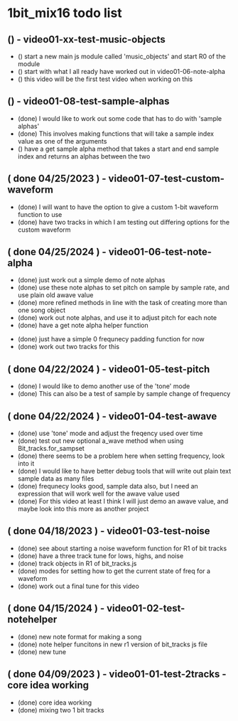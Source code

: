 # 1bit_mix16 todo list



## () - video01-xx-test-music-objects
* () start a new main js module called 'music\_objects' and start R0 of the module
* () start with what I all ready have worked out in video01-06-note-alpha
* () this video will be the first test video when working on this

## () - video01-08-test-sample-alphas
* (done) I would like to work out some code that has to do with 'sample alphas'
* (done) This involves making functions that will take a sample index value as one of the arguments
* () have a get sample alpha method that takes a start and end sample index and returns an alphas between the two


## ( done 04/25/2023 ) - video01-07-test-custom-waveform
* (done) I will want to have the option to give a custom 1-bit waveform function to use
* (done) have two tracks in which I am testing out differing options for the custom waveform

## ( done 04/25/2024 ) - video01-06-test-note-alpha
* (done) just work out a simple demo of note alphas
* (done) use these note alphas to set pitch on sample by sample rate, and use plain old awave value
* (done) more refined methods in line with the task of creating more than one song object
* (done) work out note alphas, and use it to adjust pitch for each note
* (done) have a get note alpha helper function 

<!-- 
    sample by sample alphas?
    
    There seems to be all kinds of problems when adjusting frequnecy on a sample by sample basis
    This must have something to do with the a_wave value used in conjunction with the frequnecy values
    That is that 80 hertz over a second is indeed 80 over a second, but if I start at 0 hertz and go
    up to 80 hertz, by then end of the the second a frequency of 80 would be much higher.
    
    The soultion to this would involve a new formula for a_wave values, or just stick to the same old
    per second a_wave value and figure out how to adjust frequnecy to get the desired outcomes. In any case
    At the time of this writing it would seem that my note alpha values are working just fine, and I have found
    no problems in the bit_tracks.js file or any other code. It might be best to just wrap up this video
    with a simple 0 freq pading function between notes for now, and explore this subject further in another video.

-->

* (done) just have a simple 0 frequnecy padding function for now
* (done) work out two tracks for this

## ( done 04/22/2024 ) - video01-05-test-pitch
* (done) I would like to demo another use of the 'tone' mode
* (done) This can also be a test of sample by sample change of frequency

## ( done 04/22/2024 ) - video01-04-test-awave
* (done) use 'tone' mode and adjust the freqency used over time
* (done) test out new optional a_wave method when using Bit_tracks.for_sampset
* (done) there seems to be a problem here when setting frequency, look into it
* (done) I would like to have better debug tools that will write out plain text sample data as many files
* (done) frequnecy looks good, sample data also, but I need an expression that will work well for the awave value used
* (done) For this video at least I think I will just demo an awave value, and maybe look into this more as another project

## ( done 04/18/2023 ) - video01-03-test-noise
* (done) see about starting a noise waveform function for R1 of bit tracks
* (done) have a three track tune for lows, highs, and noise
* (done) track objects in R1 of bit\_tracks.js
* (done) modes for setting how to get the current state of freq for a waveform
* (done) work out a final tune for this video

## ( done 04/15/2024 ) - video01-02-test-notehelper
* (done) new note format for making a song
* (done) note helper funcitons in new r1 version of bit_tracks js file
* (done) new tune 

## ( done 04/09/2023 ) - video01-01-test-2tracks - core idea working
* (done) core idea working
* (done) mixing two 1 bit tracks




